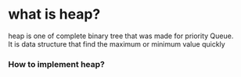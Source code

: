 # what is heap?

heap is one of complete binary tree that was made for priority Queue.  
It is data structure that find the maximum or minimum value quickly 

### How to implement heap?

